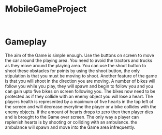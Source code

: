 # MobileGameProject
<br>

Gameplay
======
The aim of the Game is simple enough. Use the buttons on screen to move the car around the playing area. You need to avoid the tractors and trucks as they move around the playing area. You can use the shoot button to shoot these obstacles for points by using the shoot button, the only stipulation is that you must be moving to shoot. Another feature of the game is that you will shoot in the direction you are moving. A number of bikes will follow you while you play, they will spawn and begin to follow you and you can gain upto five bikes on screen following you. The bikes now need to be protected as if they collide with an enemy object you will lose a heart. The players health is represented by a maximum of five hearts in the top left of the screen and will decrease everytime the player or a bike collides with the enemy objects. If the amount of hearts drops to zero then then player dies and is brought to the Game over screen. The only way a player can replenish hearts is by shooting or colliding with an ambulance. the ambulance will spawn and move into the Game area infrequently.
